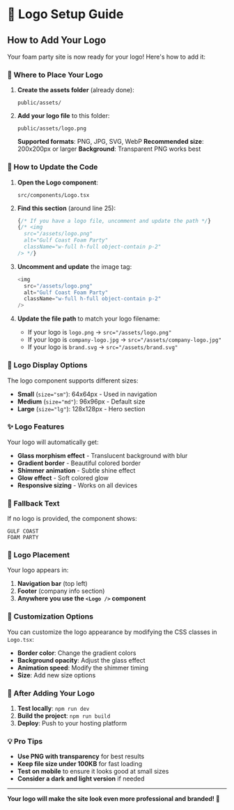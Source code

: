 # 🎨 Logo Setup Guide

## How to Add Your Logo

Your foam party site is now ready for your logo! Here's how to add it:

### 📁 Where to Place Your Logo

1. **Create the assets folder** (already done):
   ```
   public/assets/
   ```

2. **Add your logo file** to this folder:
   ```
   public/assets/logo.png
   ```
   
   **Supported formats**: PNG, JPG, SVG, WebP
   **Recommended size**: 200x200px or larger
   **Background**: Transparent PNG works best

### 🔧 How to Update the Code

1. **Open the Logo component**:
   ```
   src/components/Logo.tsx
   ```

2. **Find this section** (around line 25):
   ```typescript
   {/* If you have a logo file, uncomment and update the path */}
   {/* <img 
     src="/assets/logo.png" 
     alt="Gulf Coast Foam Party" 
     className="w-full h-full object-contain p-2"
   /> */}
   ```

3. **Uncomment and update** the image tag:
   ```typescript
   <img 
     src="/assets/logo.png" 
     alt="Gulf Coast Foam Party" 
     className="w-full h-full object-contain p-2"
   />
   ```

4. **Update the file path** to match your logo filename:
   - If your logo is `logo.png` → `src="/assets/logo.png"`
   - If your logo is `company-logo.jpg` → `src="/assets/company-logo.jpg"`
   - If your logo is `brand.svg` → `src="/assets/brand.svg"`

### 🎯 Logo Display Options

The logo component supports different sizes:

- **Small** (`size="sm"`): 64x64px - Used in navigation
- **Medium** (`size="md"`): 96x96px - Default size
- **Large** (`size="lg"`): 128x128px - Hero section

### ✨ Logo Features

Your logo will automatically get:
- **Glass morphism effect** - Translucent background with blur
- **Gradient border** - Beautiful colored border
- **Shimmer animation** - Subtle shine effect
- **Glow effect** - Soft colored glow
- **Responsive sizing** - Works on all devices

### 🔄 Fallback Text

If no logo is provided, the component shows:
```
GULF COAST
FOAM PARTY
```

### 📱 Logo Placement

Your logo appears in:
1. **Navigation bar** (top left)
2. **Footer** (company info section)
3. **Anywhere you use the `<Logo />` component**

### 🎨 Customization Options

You can customize the logo appearance by modifying the CSS classes in `Logo.tsx`:

- **Border color**: Change the gradient colors
- **Background opacity**: Adjust the glass effect
- **Animation speed**: Modify the shimmer timing
- **Size**: Add new size options

### 🚀 After Adding Your Logo

1. **Test locally**: `npm run dev`
2. **Build the project**: `npm run build`
3. **Deploy**: Push to your hosting platform

### 💡 Pro Tips

- **Use PNG with transparency** for best results
- **Keep file size under 100KB** for fast loading
- **Test on mobile** to ensure it looks good at small sizes
- **Consider a dark and light version** if needed

---

**Your logo will make the site look even more professional and branded! 🎉**
